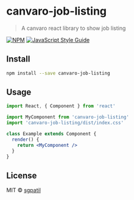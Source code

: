 # canvaro-job-listing

> A canvaro react library to show job listing

[![NPM](https://img.shields.io/npm/v/canvaro-job-listing.svg)](https://www.npmjs.com/package/canvaro-job-listing) [![JavaScript Style Guide](https://img.shields.io/badge/code_style-standard-brightgreen.svg)](https://standardjs.com)

## Install

```bash
npm install --save canvaro-job-listing
```

## Usage

```jsx
import React, { Component } from 'react'

import MyComponent from 'canvaro-job-listing'
import 'canvaro-job-listing/dist/index.css'

class Example extends Component {
  render() {
    return <MyComponent />
  }
}
```

## License

MIT © [sgpatil](https://github.com/sgpatil)

